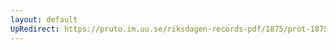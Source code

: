 ```yaml
---
layout: default
UpRedirect: https://pruto.im.uu.se/riksdagen-records-pdf/1875/prot-1875--ak--020.pdf
---
```


